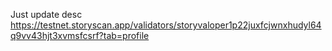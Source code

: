 Just update desc 
https://testnet.storyscan.app/validators/storyvaloper1p22juxfcjwnxhudyl64q9vv43hjt3xvmsfcsrf?tab=profile
